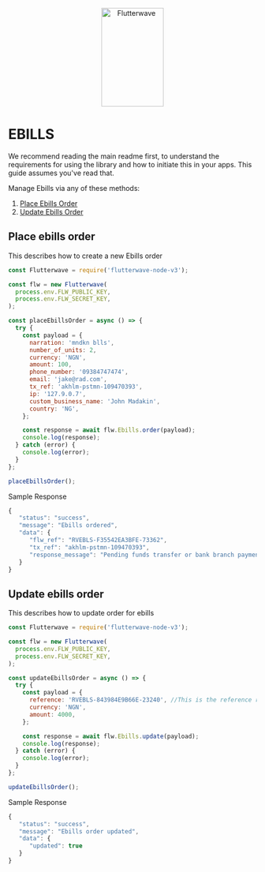 <p align="center">
    <img title="Flutterwave" height="200" src="https://flutterwave.com/images/logo/full.svg" width="50%"/>
</p>

# EBILLS

We recommend reading the main readme first, to understand the requirements for using the library and how to initiate this in your apps. This guide assumes you've read that.

Manage Ebills via any of these methods:

1. [Place Ebills Order](#place-ebills-order)
2. [Update Ebills Order](#update-ebills-order)

## Place ebills order

This describes how to create a new Ebills order

```javascript
const Flutterwave = require('flutterwave-node-v3');

const flw = new Flutterwave(
  process.env.FLW_PUBLIC_KEY,
  process.env.FLW_SECRET_KEY,
);

const placeEbillsOrder = async () => {
  try {
    const payload = {
      narration: 'mndkn blls',
      number_of_units: 2,
      currency: 'NGN',
      amount: 100,
      phone_number: '09384747474',
      email: 'jake@rad.com',
      tx_ref: 'akhlm-pstmn-109470393',
      ip: '127.9.0.7',
      custom_business_name: 'John Madakin',
      country: 'NG',
    };

    const response = await flw.Ebills.order(payload);
    console.log(response);
  } catch (error) {
    console.log(error);
  }
};

placeEbillsOrder();
```

Sample Response

```javascript
{
   "status": "success",
   "message": "Ebills ordered",
   "data": {
      "flw_ref": "RVEBLS-F35542EA3BFE-73362",
      "tx_ref": "akhlm-pstmn-109470393",
      "response_message": "Pending funds transfer or bank branch payment"
   }
}
```

## Update ebills order

This describes how to update order for ebills

```javascript
const Flutterwave = require('flutterwave-node-v3');

const flw = new Flutterwave(
  process.env.FLW_PUBLIC_KEY,
  process.env.FLW_SECRET_KEY,
);

const updateEbillsOrder = async () => {
  try {
    const payload = {
      reference: 'RVEBLS-843984E9B66E-23240', //This is the reference returned in the create order endpoint as flw_ref.
      currency: 'NGN',
      amount: 4000,
    };

    const response = await flw.Ebills.update(payload);
    console.log(response);
  } catch (error) {
    console.log(error);
  }
};

updateEbillsOrder();
```

Sample Response

```javascript
{
   "status": "success",
   "message": "Ebills order updated",
   "data": {
      "updated": true
   }
}
```
